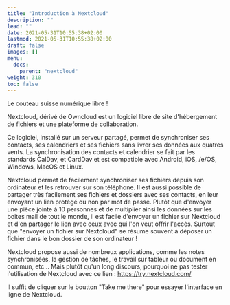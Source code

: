 ```yaml
---
title: "Introduction à Nextcloud"
description: ""
lead: ""
date: 2021-05-31T10:55:38+02:00
lastmod: 2021-05-31T10:55:38+02:00
draft: false
images: []
menu:
  docs:
    parent: "nextcloud"
weight: 310
toc: false
---
```




Le couteau suisse numérique libre !

Nextcloud, dérivé de Owncloud est un logiciel libre de site d'hébergement de fichiers et une plateforme de collaboration.

Ce logiciel, installé sur un serveur partagé, permet de synchroniser ses contacts, ses calendriers et ses fichiers sans livrer ses données aux quatres vents. La synchronisation des contacts et calendrier se fait par les standards CalDav, et CardDav et est compatible avec Android, iOS, /e/OS, Windows, MacOS et Linux.

Nextcloud permet de facilement synchroniser ses fichiers depuis son ordinateur et les retrouver sur son téléphone. Il est aussi possible de partager très facilement ses fichiers et dossiers avec ses contacts, en leur envoyant un lien protégé ou non par mot de passe. Plutôt que d'envoyer une pièce jointe à 10 personnes et de multiplier ainsi les données sur les boites mail de tout le monde, il est facile d'envoyer un fichier sur Nextcloud et d'en partager le lien avec ceux avec qui l'on veut offrir l'accès. Surtout que "envoyer un fichier sur Nextcloud" se résume souvent à déposer un fichier dans le bon dossier de son ordinateur !

Nextcloud propose aussi de nombreux applications, comme les notes synchronisées, la gestion de tâches, le travail sur tableur ou document en commun, etc... Mais plutôt qu'un long discours, pourquoi ne pas tester l'utilisation de Nextcloud avec ce lien : https://try.nextcloud.com/

Il suffit de cliquer sur le boutton "Take me there" pour essayer l'interface en ligne de Nextcloud.
